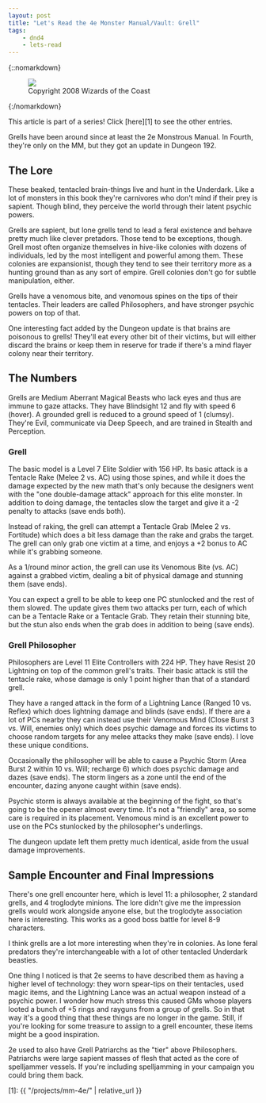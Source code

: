 ```yaml
---
layout: post
title: "Let's Read the 4e Monster Manual/Vault: Grell"
tags:
    - dnd4
    - lets-read
---
```


{::nomarkdown}
<figure class="right">
  <img src="{{ "/assets/wir-mm-4e-grell.png" | absolute_url }}"/>
  <figcaption>
    Copyright 2008 Wizards of the Coast
  </figcaption>
</figure>
{:/nomarkdown}

This article is part of a series! Click [here][1] to see the other entries.

Grells have been around since at least the 2e Monstrous Manual. In Fourth,
they're only on the MM, but they got an update in Dungeon 192.

## The Lore

These beaked, tentacled brain-things live and hunt in the Underdark. Like a lot
of monsters in this book they're carnivores who don't mind if their prey is
sapient. Though blind, they perceive the world through their latent psychic
powers.

Grells are sapient, but lone grells tend to lead a feral existence and behave
pretty much like clever pretadors. Those tend to be exceptions, though. Grell
most often organize themselves in hive-like colonies with dozens of individuals,
led by the most intelligent and powerful among them. These colonies are
expansionist, though they tend to see their territory more as a hunting ground
than as any sort of empire. Grell colonies don't go for subtle manipulation,
either.

Grells have a venomous bite, and venomous spines on the tips of their
tentacles. Their leaders are called Philosophers, and have stronger psychic
powers on top of that.

One interesting fact added by the Dungeon update is that brains are poisonous to
grells! They'll eat every other bit of their victims, but will either discard
the brains or keep them in reserve for trade if there's a mind flayer colony
near their territory.

## The Numbers

Grells are Medium Aberrant Magical Beasts who lack eyes and thus are immune to
gaze attacks. They have Blindsight 12 and fly with speed 6 (hover). A grounded
grell is reduced to a ground speed of 1 (clumsy). They're Evil, communicate via
Deep Speech, and are trained in Stealth and Perception.

### Grell

The basic model is a Level 7 Elite Soldier with 156 HP. Its basic attack is a
Tentacle Rake (Melee 2 vs. AC) using those spines, and while it does the damage
expected by the new math that's only because the designers went with the "one
double-damage attack" approach for this elite monster. In addition to doing
damage, the tentacles slow the target and give it a -2 penalty to attacks (save
ends both).

Instead of raking, the grell can attempt a Tentacle Grab (Melee 2 vs. Fortitude)
which does a bit less damage than the rake and grabs the target. The grell can
only grab one victim at a time, and enjoys a +2 bonus to AC while it's grabbing
someone.

As a 1/round minor action, the grell can use its Venomous Bite (vs. AC) against
a grabbed victim, dealing a bit of physical damage and stunning them (save
ends).

You can expect a grell to be able to keep one PC stunlocked and the rest of them
slowed. The update gives them two attacks per turn, each of which can be a
Tentacle Rake or a Tentacle Grab. They retain their stunning bite, but the stun
also ends when the grab does in addition to being (save ends).

### Grell Philosopher

Philosophers are Level 11 Elite Controllers with 224 HP. They have Resist 20
Lightning on top of the common grell's traits. Their basic attack is still the
tentacle rake, whose damage is only 1 point higher than that of a standard
grell.

They have a ranged attack in the form of a Lightning Lance (Ranged 10
vs. Reflex) which does lightning damage and blinds (save ends). If there are a
lot of PCs nearby they can instead use their Venomous Mind (Close Burst 3
vs. Will, enemies only) which does psychic damage and forces its victims to
choose random targets for any melee attacks they make (save ends). I love these
unique conditions.

Occasionally the philosopher will be able to cause a Psychic Storm (Area Burst 2
within 10 vs. Will; recharge 6) which does psychic damage and dazes (save
ends). The storm lingers as a zone until the end of the encounter, dazing anyone
caught within (save ends).

Psychic storm is always available at the beginning of the fight, so that's going
to be the opener almost every time. It's not a "friendly" area, so some care is
required in its placement. Venomous mind is an excellent power to use on the PCs
stunlocked by the philosopher's underlings.

The dungeon update left them pretty much identical, aside from the usual damage
improvements.

## Sample Encounter and Final Impressions

There's one grell encounter here, which is level 11: a philosopher, 2 standard
grells, and 4 troglodyte minions. The lore didn't give me the impression grells
would work alongside anyone else, but the troglodyte association here is
interesting. This works as a good boss battle for level 8-9 characters.

I think grells are a lot more interesting when they're in colonies. As lone
feral predators they're interchangeable with a lot of other tentacled Underdark
beasties.

One thing I noticed is that 2e seems to have described them as having a higher
level of technology: they worn spear-tips on their tentacles, used magic items,
and the Lightning Lance was an actual weapon instead of a psychic power. I
wonder how much stress this caused GMs whose players looted a bunch of +5 rings
and rayguns from a group of grells. So in that way it's a good thing that these
things are no longer in the game. Still, if you're looking for some treasure to
assign to a grell encounter, these items might be a good inspiration.

2e used to also have Grell Patriarchs as the "tier" above
Philosophers. Patriarchs were large sapient masses of flesh that acted as the
core of spelljammer vessels. If you're including spelljamming in your campaign
you could bring them back.

[1]: {{ "/projects/mm-4e/" | relative_url }}

